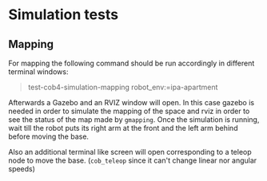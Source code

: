 
# Simulation tests

## Mapping

For mapping the following command should be run accordingly in different terminal windows:

> test-cob4-simulation-mapping robot_env:=ipa-apartment

Afterwards a Gazebo and an RVIZ window will open. In this case gazebo is needed in order to simulate the mapping of the space and rviz in order to see the status of the map made by `gmapping`. Once the simulation is running, wait till the robot puts its right arm at the front and the left arm behind before moving the base.

Also an additional terminal like screen will open corresponding to a teleop node to move the base. (`cob_teleop` since it can't change linear nor angular speeds)





